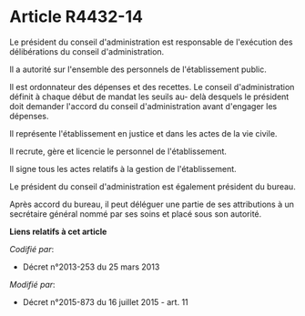 # Article R4432-14

Le président du conseil d'administration est responsable de l'exécution des délibérations du conseil d'administration. 

Il a autorité sur l'ensemble des personnels de l'établissement public. 

Il est ordonnateur des dépenses et des recettes. Le conseil d'administration définit à chaque début de mandat les seuils au-
delà desquels le président doit demander l'accord du conseil d'administration avant d'engager les dépenses. 

Il représente l'établissement en justice et dans les actes de la vie civile. 

Il recrute, gère et licencie le personnel de l'établissement. 

Il signe tous les actes relatifs à la gestion de l'établissement. 

Le président du conseil d'administration est également président du bureau. 

Après accord du bureau, il peut déléguer une partie de ses attributions à un secrétaire général nommé par ses soins et placé
sous son autorité.

**Liens relatifs à cet article**

_Codifié par_:

  - Décret n°2013-253 du 25 mars 2013

_Modifié par_:

  - Décret n°2015-873 du 16 juillet 2015 - art. 11

